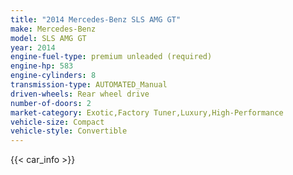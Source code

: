 ```yaml
---
title: "2014 Mercedes-Benz SLS AMG GT"
make: Mercedes-Benz
model: SLS AMG GT
year: 2014
engine-fuel-type: premium unleaded (required)
engine-hp: 583
engine-cylinders: 8
transmission-type: AUTOMATED_Manual
driven-wheels: Rear wheel drive
number-of-doors: 2
market-category: Exotic,Factory Tuner,Luxury,High-Performance
vehicle-size: Compact
vehicle-style: Convertible
---
```


{{< car_info >}}
